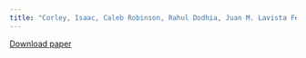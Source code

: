 ```yaml
---
title: "Corley, Isaac, Caleb Robinson, Rahul Dodhia, Juan M. Lavista Ferres, and Peyman Najafirad. Revisiting pre-trained remote sensing model benchmarks: resizing and normalization matters. arXiv preprint arXiv:2305.13456 (2023)."
---
```



[Download paper](https://arxiv.org/abs/2305.13456)

